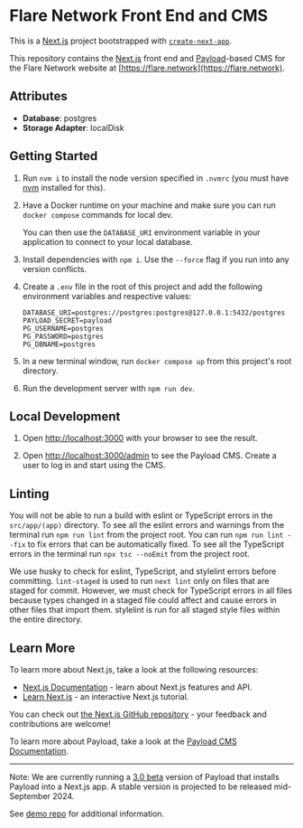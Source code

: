 # Flare Network Front End and CMS
This is a [Next.js](https://nextjs.org) project bootstrapped with [`create-next-app`](https://nextjs.org/docs/app/api-reference/cli/create-next-app).

This repository contains the [Next.js](https://nextjs.org/docs) front end and [Payload](https://payloadcms.com/docs/getting-started/what-is-payload)-based CMS for the Flare Network website at [https://flare.network](https://flare.network).


## Attributes

- **Database**: postgres
- **Storage Adapter**: localDisk

## Getting Started

1. Run `nvm i` to install the node version specified in `.nvmrc` (you must have [nvm](https://github.com/nvm-sh/nvm) installed for this).

1. Have a Docker runtime on your machine and make sure you can run `docker compose` commands for local dev.

    You can then use the `DATABASE_URI` environment variable in your application to connect to your local database.

1. Install dependencies with `npm i`. Use the `--force` flag if you run into any version conflicts.

1. Create a `.env` file in the root of this project and add the following environment variables and respective values:

    ```
    DATABASE_URI=postgres://postgres:postgres@127.0.0.1:5432/postgres
    PAYLOAD_SECRET=payload
    PG_USERNAME=postgres
    PG_PASSWORD=postgres
    PG_DBNAME=postgres
    ```

1. In a new terminal window, run `docker compose up` from this project's root directory.

1. Run the development server with `npm run dev`.

## Local Development

1. Open [http://localhost:3000](http://localhost:3000) with your browser to see the result.

1. Open [http://localhost:3000/admin](http://localhost:3000/admin) to see the Payload CMS. Create a user to log in and start using the CMS.

## Linting
You will not be able to run a build with eslint or TypeScript errors in the `src/app/(app)` directory. To see all the eslint errors and warnings from the terminal run `npm run lint` from the project root. You can run `npm run lint --fix` to fix errors that can be automatically fixed. To see all the TypeScript errors in the terminal run `npx tsc --noEmit` from the project root.

We use husky to check for eslint, TypeScript, and stylelint errors before committing. `lint-staged` is used to run `next lint` only on files that are staged for commit. However, we must check for TypeScript errors in all files because types changed in a staged file could affect and cause errors in other files that import them. stylelint is run for all staged style files within the entire directory.

## Learn More

To learn more about Next.js, take a look at the following resources:

- [Next.js Documentation](https://nextjs.org/docs) - learn about Next.js features and API.
- [Learn Next.js](https://nextjs.org/learn) - an interactive Next.js tutorial.

You can check out [the Next.js GitHub repository](https://github.com/vercel/next.js) - your feedback and contributions are welcome!

To learn more about Payload, take a look at the [Payload CMS Documentation](https://payloadcms.com/).

---

Note: We are currently running a [3.0 beta](https://payloadcms.com/blog/30-beta-install-payload-into-any-nextjs-app-with-one-line) version of Payload that installs Payload into a Next.js app. A stable version is projected to be released mid-September 2024.

See [demo repo](https://github.com/payloadcms/payload-3.0-demo) for additional information.
